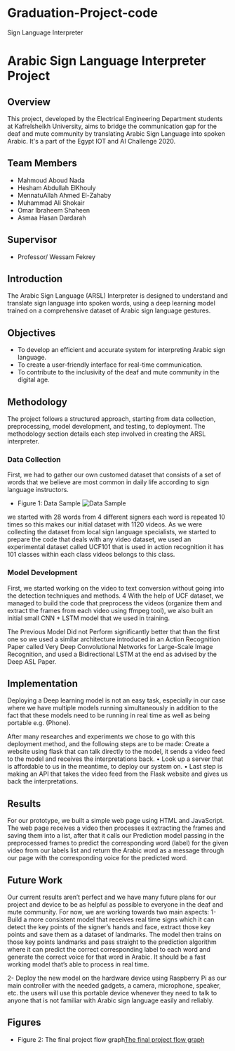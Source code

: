 # Graduation-Project-code
Sign Language Interpreter
# Arabic Sign Language Interpreter Project

## Overview
This project, developed by the Electrical Engineering Department students at Kafrelsheikh University, aims to bridge the communication gap for the deaf and mute community by translating Arabic Sign Language into spoken Arabic. It's a part of the Egypt IOT and AI Challenge 2020.

## Team Members
- Mahmoud Aboud Nada
- Hesham Abdullah ElKhouly
- MennatuAllah Ahmed El-Zahaby
- Muhammad Ali Shokair
- Omar Ibraheem Shaheen
- Asmaa Hasan Dardarah

## Supervisor
- Professor/ Wessam Fekrey

## Introduction
The Arabic Sign Language (ARSL) Interpreter is designed to understand and translate sign language into spoken words, using a deep learning model trained on a comprehensive dataset of Arabic sign language gestures.

## Objectives
- To develop an efficient and accurate system for interpreting Arabic sign language.
- To create a user-friendly interface for real-time communication.
- To contribute to the inclusivity of the deaf and mute community in the digital age.

## Methodology
The project follows a structured approach, starting from data collection, preprocessing, model development, and testing, to deployment. The methodology section details each step involved in creating the ARSL interpreter.

### Data Collection
First, we had to gather our own customed dataset that consists of a set of words that we believe are most common in daily life according to sign language instructors.
- Figure 1: Data Sample ![Data Sample](https://github.com/Hesham-Abdullah/Plant-Disease-Detection/blob/master/assets/assets/1.png)

we started with 28 words from 4 different signers each word is repeated 10 times so this makes our initial dataset with 1120 videos.
As we were collecting the dataset from local sign language specialists, we started to prepare the code that deals with any video dataset, we used an experimental dataset called UCF101 that is used in action recognition it has 101 classes within each class videos belongs to this class.


### Model Development
First, we started working on the video to text conversion without going into the detection techniques and methods.
4
With the help of UCF dataset, we managed to build the code that preprocess the videos (organize them and extract the frames from each video using ffmpeg tool), we also built an initial small CNN + LSTM model that we used in training.

The Previous Model Did not Perform significantly better that than the first one so we used a similar architecture introduced in an Action Recognition Paper called Very Deep Convolutional Networks for Large-Scale Image Recognition, and used a Bidirectional LSTM at the end as advised by the Deep ASL Paper.

## Implementation
Deploying a Deep learning model is not an easy task, especially in our case where we have multiple models running simultaneously in addition to the fact that these models need to be running in real time as well as being portable e.g. (Phone).

After many researches and experiments we chose to go with this deployment method, and the following steps are to be made: Create a website using flask that can talk directly to the model, it sends a video feed to the model and receives the interpretations back.
• Look up a server that is affordable to us in the meantime, to deploy our system on.
• Last step is making an API that takes the video feed from the Flask website and gives us back the interpretations.

## Results
For our prototype, we built a simple web page using HTML and JavaScript. The web page receives a video then processes it extracting the frames and saving them into a list, after that it calls our Prediction model passing in the preprocessed frames to predict the corresponding word (label) for the given video from our labels list and return the Arabic word as a message through our page with the corresponding voice for the predicted word.

## Future Work
Our current results aren’t perfect and we have many future plans for our project and device to be as helpful as possible to everyone in the deaf and mute community. For now, we are working towards two main aspects:
1- Build a more consistent model that receives real time signs which it can detect the key points of the signer’s hands and face, extract those key points and save them as a dataset of landmarks. The model then trains on those key points landmarks and pass straight to the prediction algorithm where it can predict the correct corresponding label to each word and generate the correct voice for that word in Arabic. It should be a fast working model that’s able to process in real time.

2- Deploy the new model on the hardware device using Raspberry Pi as our main controller with the needed gadgets, a camera, microphone, speaker, etc. the users will use this portable device whenever they need to talk to anyone that is not familiar with Arabic sign language easily and reliably.

## Figures
- Figure 2: The final project flow graph[The final project flow graph](https://github.com/Hesham-Abdullah/Plant-Disease-Detection/blob/master/assets/2.png)

